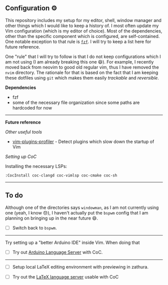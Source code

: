 ## Configuration ⚙️

This repository includes my setup for my editor, shell, window manager and
other things which I would like to keep a history of. I most often update my
Vim configuration (which is my editor of choice). Most of the dependencies,
other than the specific component which is configured, are self-contained.
One notable exception to that rule is [`fzf`](https://github.com/junegunn/fzf).
I will try to keep a list here for future reference.

One "rule" that I will try to follow is that I do not keep configurations which
I am not using (I am already breaking this one :smile:). For example, I
recently moved back from neovim to good old regular vim, thus I have removed
the `nvim` directory. The rationale for that is based on the fact that I am
keeping these dotfiles using `git` which makes them easily _trackable_ and
_reversible_.

**Dependencies**
- fzf
- some of the necessary file organization since some paths are hardcoded for
now

----

**Future reference**

_Other useful tools_
- [vim-plugins-profiler](https://github.com/hyiltiz/vim-plugins-profile) - Detect plugins which slow down the startup of Vim

*Setting up CoC*

Installing the necessary LSPs:
```vim
:CocInstall coc-clangd coc-vimlsp coc-cmake coc-sh
```

----

## To do

Although one of the directories says `windowman`, as I am not
currently using one (yeah, I know :disappointed:), I haven't actually put the
`bspwm` config that I am planning on bringing up in the near future :smile:.

- [ ] Switch back to `bspwm`.

----

Try setting up a "better Arduino IDE" inside Vim. When doing
that

- [ ] Try out [Arduino Language Server](https://github.com/arduino/arduino-language-server) with CoC.

----

- [ ] Setup local LaTeX editing environment with previewing in zathura.
- [ ] Try out the [LaTeX language server](https://github.com/neoclide/coc.nvim/wiki/Language-servers#latex) usable with CoC

